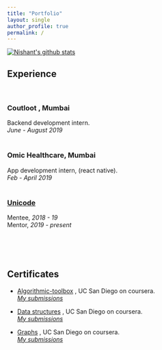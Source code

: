 ```yaml
---
title: "Portfolio"
layout: single
author_profile: true
permalink: /
---
```


[![Nishant's github stats](https://github-readme-stats.vercel.app/api?username=nishant-nimbare&count_private=true&show_icons=true&theme=prussian)](https://github.com/anuraghazra/github-readme-stats)

## Experience

<br>

### Coutloot , Mumbai 
Backend development intern.<br>
_June - August 2019_<br>
<br>

### Omic Healthcare, Mumbai
App development intern, (react native).<br>
_Feb - April 2019_<br>
<br>

### [Unicode](https://djunicode.github.io/about/)
Mentee,  _2018 - 19_ <br>
Mentor,   _2019 - present_ <br>


<br><br><br>

## Certificates

- [Algorithmic-toolbox](https://drive.google.com/file/d/1RMBBhmT2nhFp3I6sYA9aepBKCwYFFqAL/view?usp=drivesdk) , UC San Diego on coursera.
   <br> [_My submissions_](https://github.com/nishant-nimbare/cp/tree/master/course/Algorithmic-toolBox)
  
- [Data structures](https://drive.google.com/file/d/1xXtkAQyULSEeOx2KhTUSiGHleS10uhke/view?usp=drivesdk) , UC San Diego on coursera.
  <br> [_My submissions_](https://github.com/nishant-nimbare/cp/tree/master/course/Data_structures)

- [Graphs](https://drive.google.com/file/d/1GZFWxSNQMVMXAQL0sXR01W0V6p3wSOME/view?usp=sharing) , UC San Diego on coursera.
  <br> [_My submissions_](https://github.com/nishant-nimbare/cp/tree/master/course/graphs)


<!-- # connect with me ;) -->
<!-- display the social media buttons in your README -->
<!-- 
[![alt text][1.1]][1]
[![alt text][2.1]][2]
[![alt text][3.1]][3]
[![alt text][4.1]][4]
[![alt text][5.1]][5]


[1.1]: https://img.icons8.com/carbon-copy/24/000000/email.png
[2.1]: https://img.icons8.com/material-outlined/24/000000/github.png
[3.1]: https://img.icons8.com/wired/24/000000/chef-hat.png
[4.1]: https://img.icons8.com/android/24/000000/linkedin.png
[5.1]: https://img.icons8.com/ios-filled/24/000000/gitlab.png

[1]: mailto:nishantnimbare@gmail.com
[2]: http://www.github.com/nishant-nimbare
[3]: https://www.codechef.com/users/nishantnimbare
[4]: https://www.linkedin.com/in/nishant-nimbare/
[5]: https://gitlab.com/nishant-nimbare
 -->
